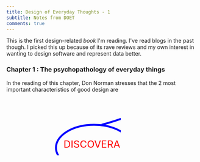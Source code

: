 ```yaml
---
title: Design of Everyday Thoughts - 1
subtitle: Notes from DOET
comments: true
---
```


This is the first design-related *book* I'm reading. I've read blogs in the past though. 
I picked this up because of its rave reviews and my own interest in wanting to design software and represent data better. 

### Chapter 1 : The psychopathology of everyday things

In the reading of this chapter, Don Norman stresses that the 2 most important characteristics of good design are 

<svg id="svg"> 
    <path d="M390,10 C390,10 360,40 250,70" fill="none" stroke="blue" stroke-width="5"/>
    <path d="M390,10 C390,10 420,40 530,70" fill="none" stroke="blue" stroke-width="5"/>
    <ellipse cx="230" cy="130" rx="100" ry="60" fill="transparent" stroke="blue" stroke-width="5"/>
    <text id="svg_text" x="150" y="130" fill="red" font-size="26">DISCOVERABILITY</text>
    <ellipse cx="550" cy="130" rx="100" ry="60" fill="transparent" stroke="blue" stroke-width="5"/>
    <text id="svg_text" x="470" y="130" fill="red" font-size="26">UNDERSTANDING</text>
</svg>


